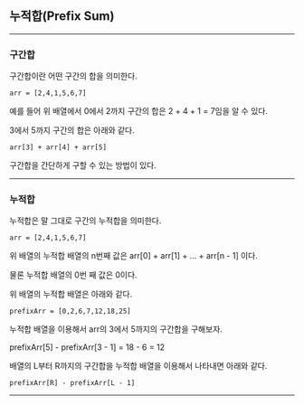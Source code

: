 
## 누적합(Prefix Sum)
---
### 구간합
구간합이란 어떤 구간의 합을 의미한다.

``` arr = [2,4,1,5,6,7] ```

예를 들어 위 배열에서 0에서 2까지 구간의 합은 2 + 4 + 1 = 7임을 알 수 있다.

3에서 5까지 구간의 합은 아래와 같다.

```arr[3] + arr[4] + arr[5]```

구간합을 간단하게 구할 수 있는 방법이 있다.

---
### 누적합

누적합은 말 그대로 구간의 누적합을 의미한다.

```arr = [2,4,1,5,6,7]```

위 배열의 누적합 배열의 n번째 값은 arr[0] + arr[1] + ... + arr[n - 1] 이다. 

물론 누적합 배열의 0번 째 값은 0이다.

위 배열의 누적합 배열은 아래와 같다.

```prefixArr = [0,2,6,7,12,18,25]```

누적합 배열을 이용해서 arr의 3에서 5까지의 구간합을 구해보자.

prefixArr[5] - prefixArr[3 - 1] = 18 - 6 = 12

배열의 L부터 R까지의 구간합을 누적합 배열을 이용해서 나타내면 아래와 같다.

```prefixArr[R] - prefixArr[L - 1] ```


---
